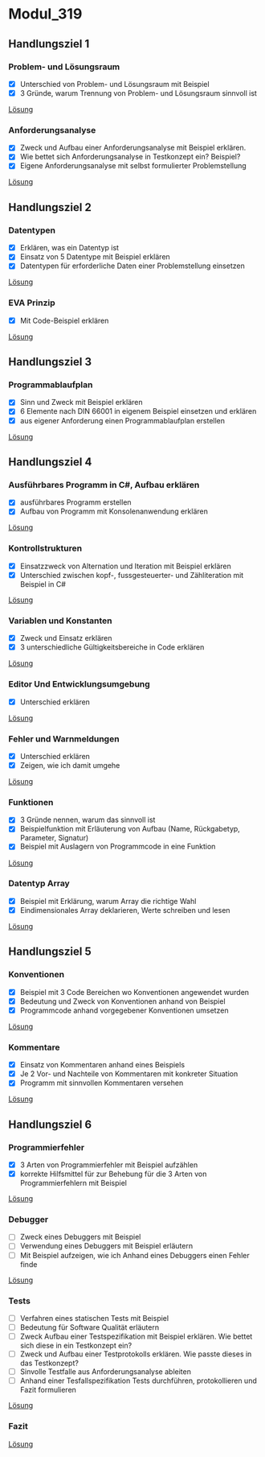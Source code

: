# Modul_319

## Handlungsziel 1

### Problem- und Lösungsraum

- [x] Unterschied von Problem- und Lösungsraum mit Beispiel
- [x] 3 Gründe, warum Trennung von Problem- und Lösungsraum sinnvoll ist

[Lösung](./Problem_Lösungsraum/README.md)

### Anforderungsanalyse

- [x] Zweck und Aufbau einer Anforderungsanalyse mit Beispiel erklären.
- [x] Wie bettet sich Anforderungsanalyse in Testkonzept ein? Beispiel?
- [x] Eigene Anforderungsanalyse mit selbst formulierter Problemstellung

[Lösung](./Anforderungsanalyse/README.md)

## Handlungsziel 2

### Datentypen

- [x] Erklären, was ein Datentyp ist
- [x] Einsatz von 5 Datentype mit Beispiel erklären
- [x] Datentypen für erforderliche Daten einer Problemstellung einsetzen

[Lösung](./Code_1/Program.cs)

### EVA Prinzip

- [x] Mit Code-Beispiel erklären

[Lösung](./HZ2_EVA/Program.cs)

## Handlungsziel 3

### Programmablaufplan

- [x] Sinn und Zweck mit Beispiel erklären
- [x] 6 Elemente nach DIN 66001 in eigenem Beispiel einsetzen und erklären
- [x] aus eigener Anforderung einen Programmablaufplan erstellen

[Lösung](./PAP/README.md)

## Handlungsziel 4

### Ausführbares Programm in C#, Aufbau erklären

- [x] ausführbares Programm erstellen
- [x] Aufbau von Programm mit Konsolenanwendung erklären

[Lösung](./Code_1/Program.cs)

### Kontrollstrukturen

- [x] Einsatzzweck von Alternation und Iteration mit Beispiel erklären
- [x] Unterschied zwischen kopf-, fussgesteuerter- und Zähliteration mit Beispiel in C#

[Lösung](./HZ4_3/README.md)

### Variablen und Konstanten

- [x] Zweck und Einsatz erklären
- [x] 3 unterschiedliche Gültigkeitsbereiche in Code erklären

[Lösung](./HZ4_4/README.md)

### Editor Und Entwicklungsumgebung

- [x] Unterschied erklären

[Lösung](./HZ4_5/README.md)

### Fehler und Warnmeldungen

- [x] Unterschied erklären
- [x] Zeigen, wie ich damit umgehe

[Lösung](./HZ4_6/README.md)

### Funktionen

- [x] 3 Gründe nennen, warum das sinnvoll ist
- [x] Beispielfunktion mit Erläuterung von Aufbau (Name, Rückgabetyp, Parameter, Signatur)
- [x] Beispiel mit Auslagern von Programmcode in eine Funktion

[Lösung](./Funk/README.md)

### Datentyp Array

- [x] Beispiel mit Erklärung, warum Array die richtige Wahl
- [x] Eindimensionales Array deklarieren, Werte schreiben und lesen

[Lösung](./Array/README.md)

## Handlungsziel 5

### Konventionen

- [x] Beispiel mit 3 Code Bereichen wo Konventionen angewendet wurden
- [x] Bedeutung und Zweck von Konventionen anhand von Beispiel
- [x] Programmcode anhand vorgegebener Konventionen umsetzen

[Lösung](./Konventionen/README.md)

### Kommentare

- [x] Einsatz von Kommentaren anhand eines Beispiels
- [x] Je 2 Vor- und Nachteile von Kommentaren mit konkreter Situation
- [x] Programm mit sinnvollen Kommentaren versehen

[Lösung](./HZ2_EVA)

## Handlungsziel 6

### Programmierfehler

- [x] 3 Arten von Programmierfehler mit Beispiel aufzählen
- [x] korrekte Hilfsmittel für zur Behebung für die 3 Arten von Programmierfehlern mit Beispiel

[Lösung](./Fehler/README.md)

### Debugger

- [ ] Zweck eines Debuggers mit Beispiel
- [ ] Verwendung eines Debuggers mit Beispiel erläutern
- [ ] Mit Beispiel aufzeigen, wie ich Anhand eines Debuggers einen Fehler finde

[Lösung](./Debugger/README.md)

### Tests

- [ ] Verfahren eines statischen Tests mit Beispiel
- [ ] Bedeutung für Software Qualität erläutern
- [ ] Zweck Aufbau einer Testspezifikation mit Beispiel erklären. Wie bettet sich diese in ein Testkonzept ein?
- [ ] Zweck und Aufbau einer Testprotokolls erklären. Wie passte dieses in das Testkonzept?
- [ ] Sinvolle Testfalle aus Anforderungsanalyse ableiten
- [ ] Anhand einer Tesfallspezifikation Tests durchführen, protokollieren und Fazit formulieren

[Lösung](./Tests/README.md)

### Fazit

[Lösung](./Fazit/README.md)